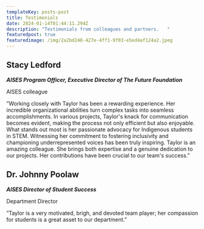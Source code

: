 ```yaml
---
templateKey: posts-post
title: Testimonials
date: 2024-01-14T01:44:11.294Z
description: "Testimonials from colleagues and partners.   "
featuredpost: true
featuredimage: /img/2a2bd248-427e-4ff1-9f03-e5ed4af124a2.jpeg
---
```


## Stacy Ledford

***AISES Program Officer, Executive Director of The Future Foundation***

AISES colleague 

”Working closely with Taylor has been a rewarding experience. Her incredible organizational abilities turn complex tasks into seamless accomplishments. In various projects, Taylor's knack for communication becomes evident, making the process not only efficient but also enjoyable. What stands out most is her passionate advocacy for Indigenous students in STEM. Witnessing her commitment to fostering inclusivity and championing underrepresented voices has been truly inspiring. Taylor is an amazing colleague. She brings both expertise and a genuine dedication to our projects. Her contributions have been crucial to our team's success.”



## Dr. Johnny Poolaw

***AISES Director of Student Success***

Department Director

”Taylor is a very motivated, brigh, and devoted team player; her compassion for students is a great asset to our department.”